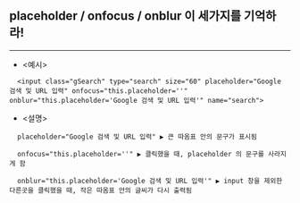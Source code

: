 ## placeholder / onfocus / onblur 이 세가지를 기억하라!
----

- <예시>
```
  <input class="gSearch" type="search" size="60" placeholder="Google 검색 및 URL 입력" onfocus="this.placeholder=''" onblur="this.placeholder='Google 검색 및 URL 입력'" name="search">
```

- <설명>

```
  placeholder="Google 검색 및 URL 입력" ▶ 큰 따옴표 안의 문구가 표시됨
  
  onfocus="this.placeholder=''" ▶ 클릭했을 때, placeholder 의 문구를 사라지게 함
  
  onblur="this.placeholder='Google 검색 및 URL 입력'" ▶ input 창을 제외한 다른곳을 클릭했을 때, 작은 따옴표 안의 글씨가 다시 출력됨
``` 
